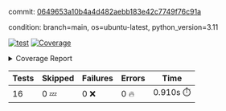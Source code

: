 commit: [0649653a10b4a4d482aebb183e42c7749f76c91a](https://github.com/rcmdnk/conf-finder/tree/0649653a10b4a4d482aebb183e42c7749f76c91a)

condition: branch=main, os=ubuntu-latest, python_version=3.11

[![test](https://github.com/rcmdnk/conf-finder/actions/workflows/test.yml/badge.svg)](https://github.com/rcmdnk/conf-finder/actions/runs/12129730407)
<a href="https://github.com/rcmdnk/conf-finder/blob/0649653a10b4a4d482aebb183e42c7749f76c91a/README.md"><img alt="Coverage" src="https://img.shields.io/badge/Coverage-93%25-brightgreen.svg" /></a><details><summary>Coverage Report </summary><table><tr><th>File</th><th>Stmts</th><th>Miss</th><th>Cover</th><th>Missing</th></tr><tbody><tr><td colspan="5"><b>src/conf_finder</b></td></tr><tr><td>&nbsp; &nbsp;<a href="https://github.com/rcmdnk/conf-finder/blob/0649653a10b4a4d482aebb183e42c7749f76c91a/src/conf_finder/conf_finder.py">conf_finder.py</a></td><td>102</td><td>8</td><td>92%</td><td><a href="https://github.com/rcmdnk/conf-finder/blob/0649653a10b4a4d482aebb183e42c7749f76c91a/src/conf_finder/conf_finder.py#L66-L68">66&ndash;68</a>, <a href="https://github.com/rcmdnk/conf-finder/blob/0649653a10b4a4d482aebb183e42c7749f76c91a/src/conf_finder/conf_finder.py#L77">77</a>, <a href="https://github.com/rcmdnk/conf-finder/blob/0649653a10b4a4d482aebb183e42c7749f76c91a/src/conf_finder/conf_finder.py#L82">82</a>, <a href="https://github.com/rcmdnk/conf-finder/blob/0649653a10b4a4d482aebb183e42c7749f76c91a/src/conf_finder/conf_finder.py#L142-L143">142&ndash;143</a>, <a href="https://github.com/rcmdnk/conf-finder/blob/0649653a10b4a4d482aebb183e42c7749f76c91a/src/conf_finder/conf_finder.py#L175">175</a></td></tr><tr><td><b>TOTAL</b></td><td><b>107</b></td><td><b>8</b></td><td><b>93%</b></td><td>&nbsp;</td></tr></tbody></table></details>

| Tests | Skipped | Failures | Errors | Time |
| ----- | ------- | -------- | -------- | ------------------ |
| 16 | 0 :zzz: | 0 :x: | 0 :fire: | 0.910s :stopwatch: |

